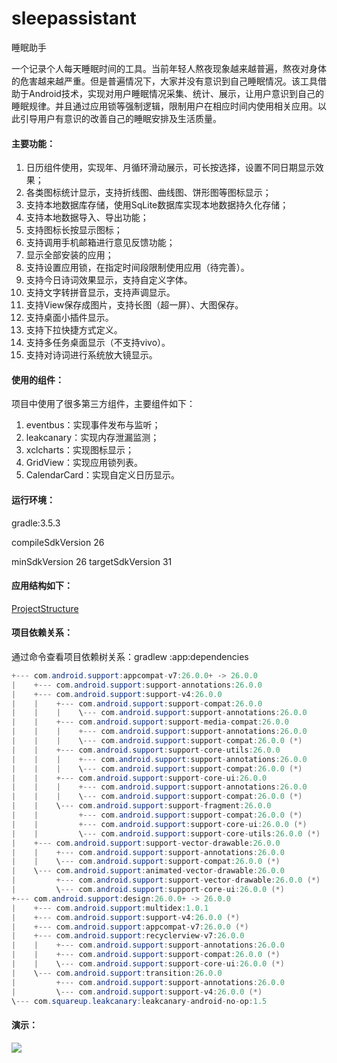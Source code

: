 # sleepassistant


睡眠助手


一个记录个人每天睡眠时间的工具。当前年轻人熬夜现象越来越普遍，熬夜对身体的危害越来越严重。但是普遍情况下，大家并没有意识到自己睡眠情况。该工具借助于Android技术，实现对用户睡眠情况采集、统计、展示，让用户意识到自己的睡眠规律。并且通过应用锁等强制逻辑，限制用户在相应时间内使用相关应用。以此引导用户有意识的改善自己的睡眠安排及生活质量。


#### 主要功能：


1. 日历组件使用，实现年、月循环滑动展示，可长按选择，设置不同日期显示效果；
2. 各类图标统计显示，支持折线图、曲线图、饼形图等图标显示；
3. 支持本地数据库存储，使用SqLite数据库实现本地数据持久化存储；
4. 支持本地数据导入、导出功能；
5. 支持图标长按显示图标；
6. 支持调用手机邮箱进行意见反馈功能；
7. 显示全部安装的应用；
8. 支持设置应用锁，在指定时间段限制使用应用（待完善）。
9. 支持今日诗词效果显示，支持自定义字体。
9. 支持文字转拼音显示，支持声调显示。
9. 支持View保存成图片，支持长图（超一屏）、大图保存。
9. 支持桌面小插件显示。
9. 支持下拉快捷方式定义。
9. 支持多任务桌面显示（不支持vivo）。
9. 支持对诗词进行系统放大镜显示。



#### 使用的组件：


项目中使用了很多第三方组件，主要组件如下：


1.  eventbus：实现事件发布与监听； 
2.  leakcanary：实现内存泄漏监测； 
3.  xclcharts：实现图标显示； 
4.  GridView：实现应用锁列表。 
5.  CalendarCard：实现自定义日历显示。 



#### 运行环境：


gradle:3.5.3


compileSdkVersion 26


minSdkVersion 26
targetSdkVersion 31


#### 应用结构如下：


[ProjectStructure](./ProjectStructure.md)


#### 项目依赖关系：


通过命令查看项目依赖树关系：gradlew :app:dependencies


```java
+--- com.android.support:appcompat-v7:26.0.0+ -> 26.0.0
|    +--- com.android.support:support-annotations:26.0.0
|    +--- com.android.support:support-v4:26.0.0
|    |    +--- com.android.support:support-compat:26.0.0
|    |    |    \--- com.android.support:support-annotations:26.0.0
|    |    +--- com.android.support:support-media-compat:26.0.0
|    |    |    +--- com.android.support:support-annotations:26.0.0
|    |    |    \--- com.android.support:support-compat:26.0.0 (*)
|    |    +--- com.android.support:support-core-utils:26.0.0
|    |    |    +--- com.android.support:support-annotations:26.0.0
|    |    |    \--- com.android.support:support-compat:26.0.0 (*)
|    |    +--- com.android.support:support-core-ui:26.0.0
|    |    |    +--- com.android.support:support-annotations:26.0.0
|    |    |    \--- com.android.support:support-compat:26.0.0 (*)
|    |    \--- com.android.support:support-fragment:26.0.0
|    |         +--- com.android.support:support-compat:26.0.0 (*)
|    |         +--- com.android.support:support-core-ui:26.0.0 (*)
|    |         \--- com.android.support:support-core-utils:26.0.0 (*)
|    +--- com.android.support:support-vector-drawable:26.0.0
|    |    +--- com.android.support:support-annotations:26.0.0
|    |    \--- com.android.support:support-compat:26.0.0 (*)
|    \--- com.android.support:animated-vector-drawable:26.0.0
|         +--- com.android.support:support-vector-drawable:26.0.0 (*)
|         \--- com.android.support:support-core-ui:26.0.0 (*)
+--- com.android.support:design:26.0.0+ -> 26.0.0
|    +--- com.android.support:multidex:1.0.1
|    +--- com.android.support:support-v4:26.0.0 (*)
|    +--- com.android.support:appcompat-v7:26.0.0 (*)
|    +--- com.android.support:recyclerview-v7:26.0.0
|    |    +--- com.android.support:support-annotations:26.0.0
|    |    +--- com.android.support:support-compat:26.0.0 (*)
|    |    \--- com.android.support:support-core-ui:26.0.0 (*)
|    \--- com.android.support:transition:26.0.0
|         +--- com.android.support:support-annotations:26.0.0
|         \--- com.android.support:support-v4:26.0.0 (*)
\--- com.squareup.leakcanary:leakcanary-android-no-op:1.5
```


#### 演示：


![](demo.gif#crop=0&crop=0&crop=1&crop=1&id=iPqa0&originalType=binary&ratio=1&rotation=0&showTitle=false&status=done&style=none&title=)
